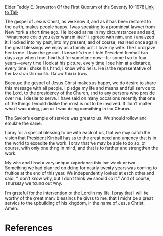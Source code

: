 Elder Teddy E. Brewerton
Of the First Quorum of the Seventy
10-1978
[Link to Talk](https://www.churchofjesuschrist.org/study/general-conference/1978/10/the-gospel-makes-people-happy?lang=eng)

The gospel of Jesus Christ, as we know it, and as it has been restored to the earth, makes people happy. I was speaking to a prominent lawyer from New York a short time ago. He looked at me in my circumstances and said, “What more could you ever want in life?” I agreed with him, and I analyzed it: I looked into my past, into my present, and of course, realized once again the great blessings we enjoy as a family unit. I love my wife. The Lord gave her to me. I love the gospel. I know it’s true. I told President Kimball two days ago when I met him that for sometime now—for some two to four years—every time I look at his picture, every time I see him at a distance, every time I shake his hand, I know who he is. He is the representative of the Lord on this earth. I know this is true.

Because the gospel of Jesus Christ makes us happy, we do desire to share this message with all people. I pledge my life and means and full service to the Lord, to the presidency of the Church, and to any persons who preside over me. I desire to serve. I have said on many occasions recently that one of the things I would dislike the most is not to be involved. It didn’t matter what I was doing, just so I was doing something in the Church.

The Savior’s example of service was great to us. We should follow and emulate the same.

I pray for a special blessing to be with each of us, that we may catch the vision that President Kimball has as to the great need and urgency that is in the world to expedite the work. I pray that we may be able to do so, of course, with only one thing in mind, and that is to further and strengthen the work.

My wife and I had a very unique experience this last week or two. Something we had planned on doing for nearly twenty years was coming to fruition at the end of this year. We independently looked at each other and said, “I don’t know why, but I don’t think we should do it.” And of course, Thursday we found out why.

I’m grateful for the intervention of the Lord in my life. I pray that I will be worthy of the great many blessings he gives to me, that I might be a great service to the upbuilding of his kingdom, in the name of Jesus Christ. Amen.

# References
